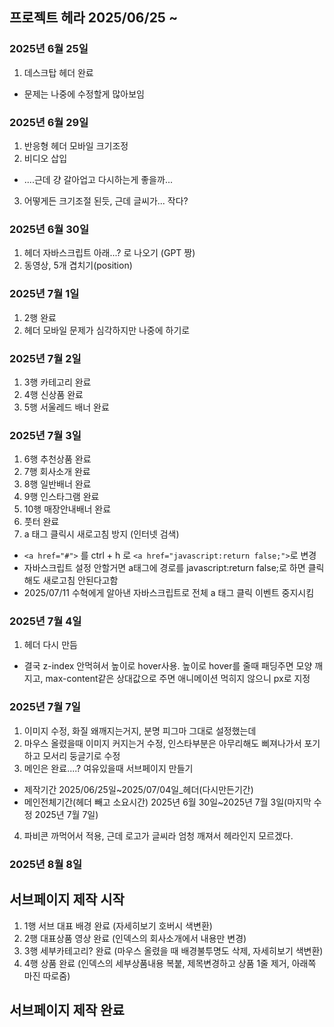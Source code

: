 ## 프로젝트 헤라 2025/06/25 ~ 
### 2025년 6월 25일
1. 데스크탑 헤더 완료
* 문제는 나중에 수정할게 많아보임
### 2025년 6월 29일
1. 반응형 헤더 모바일 크기조정
2. 비디오 삽입
* ....근데 걍 갈아업고 다시하는게 좋을까...
3. 어떻게든 크기조절 된듯, 근데 글씨가... 작다?
### 2025년 6월 30일
1. 헤더 자바스크립트 아래...? 로 나오기 (GPT 짱)
2. 동영상, 5개 겹치기(position)
### 2025년 7월 1일
1. 2행 완료
2. 헤더 모바일 문제가 심각하지만 나중에 하기로
### 2025년 7월 2일
1. 3행 카테고리 완료
2. 4행 신상품 완료
3. 5행 서울레드 배너 완료
### 2025년 7월 3일
1. 6행 추천상품 완료
2. 7행 회사소개 완료
3. 8행 일반배너 완료
4. 9행 인스타그램 완료
5. 10행 매장안내배너 완료
6. 풋터 완료
7. a 태그 클릭시 새로고침 방지 (인터넷 검색)
* `<a href="#">` 를 ctrl + h 로 `<a href="javascript:return false;">`로 변경
* 자바스크립트 설정 안할거면 a태그에 경로를 javascript:return false;로 하면 클릭해도 새로고침 안된다고함
* 2025/07/11 수혁에게 알아낸 자바스크립트로 전체 a 태그 클릭 이벤트 중지시킴
### 2025년 7월 4일
1. 헤더 다시 만듬
* 결국 z-index 안먹혀서 높이로 hover사용. 높이로 hover를 줄때 패딩주면 모양 깨지고, max-content같은 상대값으로 주면 애니메이션 먹히지 않으니 px로 지정
### 2025년 7월 7일
1. 이미지 수정, 화질 왜깨지는거지, 분명 피그마 그대로 설정했는데
2. 마우스 올렸을때 이미지 커지는거 수정, 인스타부분은 아무리해도 삐져나가서 포기하고 모서리 둥글기로 수정
3. 메인은 완료....? 여유있을때 서브페이지 만들기
* 제작기간 2025/06/25일~2025/07/04일_헤더(다시만든기간)
* 메인전체기간(헤더 빼고 소요시간) 2025년 6월 30일~2025년 7월 3일(마지막 수정 2025년 7월 7일)
4. 파비콘 까먹어서 적용, 근데 로고가 글씨라 엄청 깨져서 헤라인지 모르겠다.
### 2025년 8월 8일
## 서브페이지 제작 시작
1. 1행 서브 대표 배경 완료 (자세히보기 호버시 색변환)
2. 2행 대표상품 영상 완료 (인덱스의 회사소개에서 내용만 변경)
3. 3행 세부카테고리? 완료 (마우스 올렸을 때 배경불투명도 삭제, 자세히보기 색변환)
4. 4행 상품 완료 (인덱스의 세부상품내용 복붙, 제목변경하고 상품 1줄 제거, 아래쪽 마진 따로줌)
## 서브페이지 제작 완료
